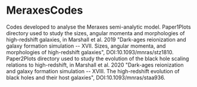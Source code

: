 # MeraxesCodes
Codes developed to analyse the Meraxes semi-analytic model. 
Paper1Plots directory used to study the sizes, angular momenta and morphologies of high-redshift galaxies, in Marshall et al. 2019 "Dark-ages reionization and galaxy formation simulation -- XVII. Sizes, angular momenta, and morphologies of high-redshift galaxies", DOI:10.1093/mnras/stz1810. 
Paper2Plots directory used to study the evolution of the black hole scaling relations to high-redshift, in Marshall et al. 2020 "Dark-ages reionization and galaxy formation simulation -- XVIII. The high-redshift evolution of black holes and their host galaxies", DOI:10.1093/mnras/staa936.
